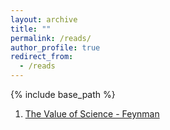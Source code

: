 ```yaml
---
layout: archive
title: ""
permalink: /reads/
author_profile: true
redirect_from:
  - /reads
---
```


{% include base_path %}

<!-- 1. [The Value of Science - Feynman](https://calteches.library.caltech.edu/1575/1/Science.pdf){target="_blank"} -->
1. <a href="https://calteches.library.caltech.edu/1575/1/Science.pdf" target="_blank">The Value of Science - Feynman</a>